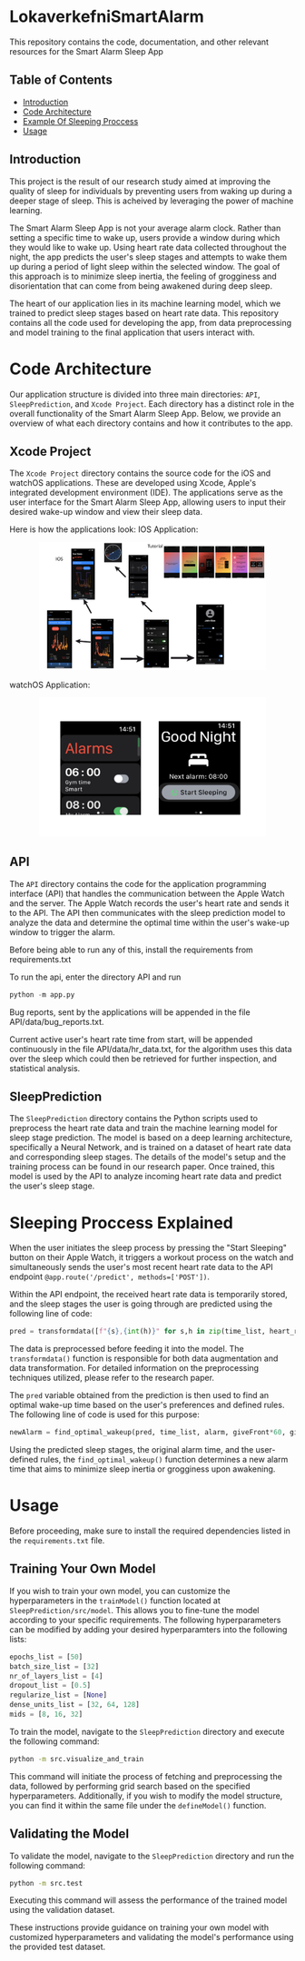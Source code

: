 # LokaverkefniSmartAlarm
This repository contains the code, documentation, and other relevant resources for the Smart Alarm Sleep App


## Table of Contents

- [Introduction](#Introduction)
- [Code Architecture](#code-rchitecture)
- [Example Of Sleeping Proccess](#example-proccess)
- [Usage](#usage)
## Introduction

This project is the result of our research study aimed at improving the quality of sleep for individuals by preventing users from waking up during a deeper stage of sleep. This is acheived by leveraging the power of machine learning.

The Smart Alarm Sleep App is not your average alarm clock. Rather than setting a specific time to wake up, users provide a window during which they would like to wake up. Using heart rate data collected throughout the night, the app predicts the user's sleep stages and attempts to wake them up during a period of light sleep within the selected window. The goal of this approach is to minimize sleep inertia, the feeling of grogginess and disorientation that can come from being awakened during deep sleep.

The heart of our application lies in its machine learning model, which we trained to predict sleep stages based on heart rate data. This repository contains all the code used for developing the app, from data preprocessing and model training to the final application that users interact with.


# Code Architecture

Our application structure is divided into three main directories: `API`, `SleepPrediction`, and `Xcode Project`. Each directory has a distinct role in the overall functionality of the Smart Alarm Sleep App. Below, we provide an overview of what each directory contains and how it contributes to the app.

## Xcode Project
The `Xcode Project` directory contains the source code for the iOS and watchOS applications. These are developed using Xcode, Apple's integrated development environment (IDE). The applications serve as the user interface for the Smart Alarm Sleep App, allowing users to input their desired wake-up window and view their sleep data. 

Here is how the applications look:
IOS Application: 
<p align="center">
  <img src="assets/images/ios.png" alt="iOS Application" width="400">
</p>
watchOS Application: 
<p align="center">
  <img src="assets/images/watch.png" alt="watchOS Application" width="400">
</p>

## API
The `API` directory contains the code for the application programming interface (API) that handles the communication between the Apple Watch and the server. The Apple Watch records the user's heart rate and sends it to the API. The API then communicates with the sleep prediction model to analyze the data and determine the optimal time within the user's wake-up window to trigger the alarm.

Before being able to run any of this, install the requirements from requirements.txt

To run the api, enter the directory API and run
```py
python -m app.py
```

Bug reports, sent by the applications will be appended in the file API/data/bug_reports.txt.

Current active user's heart rate time from start, will be appended continuously in the file API/data/hr_data.txt, for the algorithm uses this data over the sleep
which could then be retrieved for further inspection, and statistical analysis.


## SleepPrediction
The `SleepPrediction` directory contains the Python scripts used to preprocess the heart rate data and train the machine learning model for sleep stage prediction. The model is based on a deep learning architecture, specifically a Neural Network, and is trained on a dataset of heart rate data and corresponding sleep stages. The details of the model's setup and the training process can be found in our research paper. Once trained, this model is used by the API to analyze incoming heart rate data and predict the user's sleep stage.

# Sleeping Proccess Explained
When the user initiates the sleep process by pressing the "Start Sleeping" button on their Apple Watch, it triggers a workout process on the watch and simultaneously sends the user's most recent heart rate data to the API endpoint `@app.route('/predict', methods=['POST'])`.

Within the API endpoint, the received heart rate data is temporarily stored, and the sleep stages the user is going through are predicted using the following line of code:

```python
pred = transformdata([f"{s},{int(h)}" for s,h in zip(time_list, heart_rates)])
```

The data is preprocessed before feeding it into the model. The `transformdata()` function is responsible for both data augmentation and data transformation. For detailed information on the preprocessing techniques utilized, please refer to the research paper.

The `pred` variable obtained from the prediction is then used to find an optimal wake-up time based on the user's preferences and defined rules. The following line of code is used for this purpose:

```python
newAlarm = find_optimal_wakeup(pred, time_list, alarm, giveFront*60, giveBack*60)
```

Using the predicted sleep stages, the original alarm time, and the user-defined rules, the `find_optimal_wakeup()` function determines a new alarm time that aims to minimize sleep inertia or grogginess upon awakening.

# Usage

Before proceeding, make sure to install the required dependencies listed in the `requirements.txt` file.

## Training Your Own Model

If you wish to train your own model, you can customize the hyperparameters in the `trainModel()` function located at `SleepPrediction/src/model`. This allows you to fine-tune the model according to your specific requirements. The following hyperparameters can be modified by adding your desired hyperparamters into the following lists:

```python
epochs_list = [50]
batch_size_list = [32]
nr_of_layers_list = [4]
dropout_list = [0.5]
regularize_list = [None]
dense_units_list = [32, 64, 128]
mids = [8, 16, 32]
```

To train the model, navigate to the `SleepPrediction` directory and execute the following command:

```bash
python -m src.visualize_and_train
```

This command will initiate the process of fetching and preprocessing the data, followed by performing grid search based on the specified hyperparameters. Additionally, if you wish to modify the model structure, you can find it within the same file under the `defineModel()` function.

## Validating the Model

To validate the model, navigate to the `SleepPrediction` directory and run the following command:

```bash
python -m src.test
```

Executing this command will assess the performance of the trained model using the validation dataset.

These instructions provide guidance on training your own model with customized hyperparameters and validating the model's performance using the provided test dataset.

